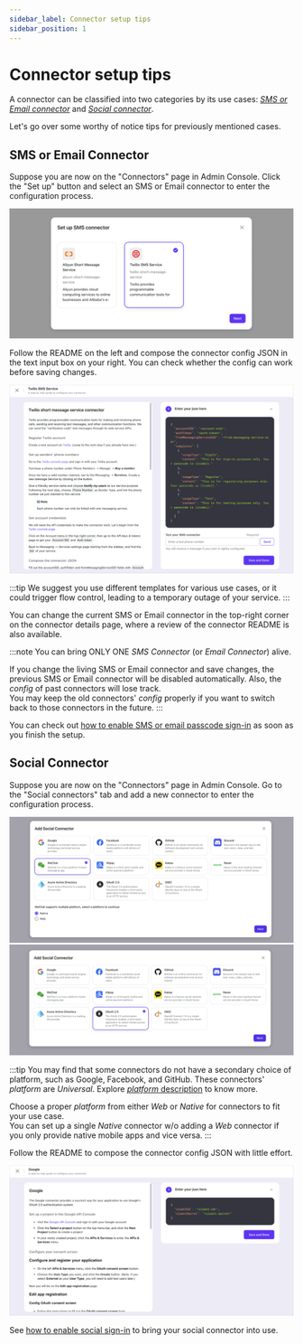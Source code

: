 ```yaml
---
sidebar_label: Connector setup tips
sidebar_position: 1
---
```


# Connector setup tips

A connector can be classified into two categories by its use cases: [_SMS or Email connector_](./connector-setup-tips.md#sms-or-email-connector) and [_Social connector_](./connector-setup-tips.md#social-connector).

Let's go over some worthy of notice tips for previously mentioned cases.

## SMS or Email Connector

Suppose you are now on the "Connectors" page in Admin Console. Click the "Set up" button and select an SMS or Email connector to enter the configuration process.

![Add SMS or email connector modal](./assets/add-sms-or-email-connector-modal.png)

Follow the README on the left and compose the connector config JSON in the text input box on your right. You can check whether the config can work before saving changes.

![Configure SMS or email connector guide](./assets/configure-sms-or-email-connector-guide.png)

:::tip
We suggest you use different templates for various use cases, or it could trigger flow control, leading to a temporary outage of your service.
:::

You can change the current SMS or Email connector in the top-right corner on the connector details page, where a review of the connector README is also available.

:::note
You can bring ONLY ONE _SMS Connector_ (or _Email Connector_) alive.

If you change the living SMS or Email connector and save changes, the previous SMS or Email connector will be disabled automatically. Also, the _config_ of past connectors will lose track.<br/>
You may keep the old connectors' _config_ properly if you want to switch back to those connectors in the future.
:::

You can check out [how to enable SMS or email passcode sign-in](../../tutorials/get-started/enable-passcode-sign-in.mdx) as soon as you finish the setup.

## Social Connector

Suppose you are now on the "Connectors" page in Admin Console. Go to the "Social connectors" tab and add a new connector to enter the configuration process.

![Add social connector modal non-standard](./assets/add-social-connector-modal-non-standard.png)
![Add social connector modal standard](./assets/add-social-connector-modal-standard.png)

:::tip
You may find that some connectors do not have a secondary choice of platform, such as Google, Facebook, and GitHub. These connectors' _platform_ are _Universal_. Explore [_platform_ description](../../references/connectors/README.mdx#platform) to know more.

Choose a proper _platform_ from either _Web_ or _Native_ for connectors to fit your use case.<br/>
You can set up a single _Native_ connector w/o adding a _Web_ connector if you only provide native mobile apps and vice versa.
:::

Follow the README to compose the connector config JSON with little effort.

![Configure social connector guide](./assets/configure-social-connector-guide.png)

See [how to enable social sign-in](../../tutorials/get-started/enable-social-sign-in.mdx) to bring your social connector into use.
